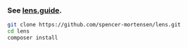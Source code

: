 ### See [lens.guide](http://lens.guide/).

```bash
git clone https://github.com/spencer-mortensen/lens.git
cd lens
composer install
```

